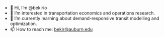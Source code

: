 - 👋 Hi, I’m @bekirio
- 👀 I’m interested in transportation economics and operations research.
- 🌱 I’m currently learning about demand-responsive transit modelling and optimization.
- 📫 How to reach me: bekir@auburn.edu

<!---
bekirio/bekirio is a ✨ special ✨ repository because its `README.md` (this file) appears on your GitHub profile.
You can click the Preview link to take a look at your changes.
--->
